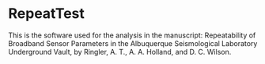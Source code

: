 # RepeatTest

This is the software used for the analysis in the manuscript: Repeatability of Broadband Sensor Parameters in the Albuquerque Seismological Laboratory Underground Vault, by Ringler, A. T., A. A. Holland, and D. C. Wilson.
